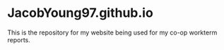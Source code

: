 # JacobYoung97.github.io

This is the repository for my website being used for my co-op workterm reports.
